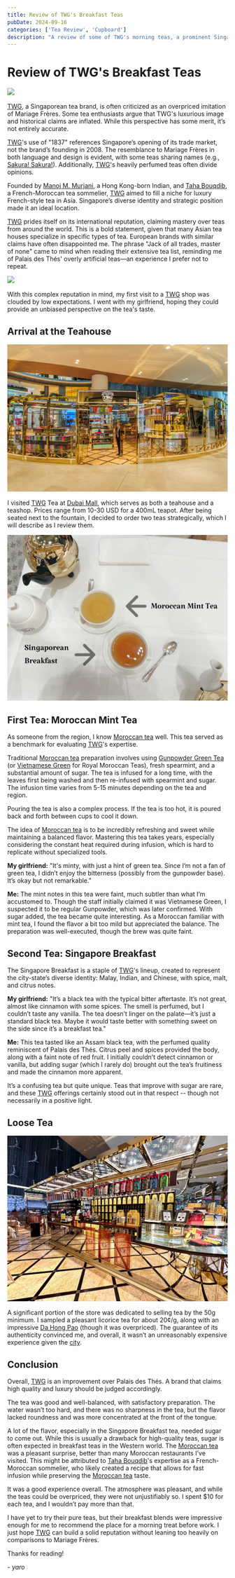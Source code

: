 ```yaml
---
title: Review of TWG's Breakfast Teas  
pubDate: 2024-09-16  
categories: ['Tea Review', 'Cupboard']  
description: "A review of some of TWG's morning teas, a prominent Singaporean tea brand."
---
```


# Review of TWG's Breakfast Teas

![](image-69.png)

[TWG](https://twgtea.com), a Singaporean tea brand, is often criticized as an overpriced imitation of Mariage Frères. Some tea enthusiasts argue that TWG's luxurious image and historical claims are inflated. While this perspective has some merit, it’s not entirely accurate.

[TWG](https://twgtea.com)'s use of "1837" references Singapore’s opening of its trade market, not the brand’s founding in 2008. The resemblance to Mariage Frères in both language and design is evident, with some teas sharing names (e.g., [Sakura! Sakura!](https://www.reddit.com/r/tea/comments/1bzsg3x/whos_copying_who_now/)). Additionally, [TWG](https://twgtea.com)'s heavily perfumed teas often divide opinions.

Founded by [Manoj M. Murjani](https://www.linkedin.com/in/manoj-m-murjani-5010b098?originalSubdomain=sg), a Hong Kong-born Indian, and [Taha Bouqdib](https://www.linkedin.com/in/taha-bouqdib-a60856a/), a French-Moroccan tea sommelier, [TWG](https://twgtea.com) aimed to fill a niche for luxury French-style tea in Asia. Singapore’s diverse identity and strategic position made it an ideal location.

[TWG](https://twgtea.com) prides itself on its international reputation, claiming mastery over teas from around the world. This is a bold statement, given that many Asian tea houses specialize in specific types of tea. European brands with similar claims have often disappointed me. The phrase "Jack of all trades, master of none" came to mind when reading their extensive tea list, reminding me of Palais des Thés' overly artificial teas—an experience I prefer not to repeat.

![](image-72.png)

With this complex reputation in mind, my first visit to a [TWG](https://twgtea.com) shop was clouded by low expectations. I went with my girlfriend, hoping they could provide an unbiased perspective on the tea's taste.

## Arrival at the Teahouse

![](image-71.png)

I visited [TWG](https://twgtea.com) Tea at [Dubai Mall](https://en.wikipedia.org/wiki/Dubai_Mall), which serves as both a teahouse and a teashop. Prices range from 10-30 USD for a 400mL teapot. After being seated next to the fountain, I decided to order two teas strategically, which I will describe as I review them.

![](image-70.png)

## First Tea: Moroccan Mint Tea

As someone from the region, I know [Moroccan tea](https://blog.theteakitchen.com/tea-history-culture/the-history-of-moroccan-tea/) well. This tea served as a benchmark for evaluating [TWG](https://twgtea.com)'s expertise.

Traditional [Moroccan tea](https://blog.theteakitchen.com/tea-history-culture/the-history-of-moroccan-tea/) preparation involves using [Gunpowder Green Tea](https://en.wikipedia.org/wiki/Gunpowder_tea) (or [Vietnamese Green](https://en.wikipedia.org/wiki/Vietnamese_tea) for Royal Moroccan Teas), fresh spearmint, and a substantial amount of sugar. The tea is infused for a long time, with the leaves first being washed and then re-infused with spearmint and sugar. The infusion time varies from 5-15 minutes depending on the tea and region.

Pouring the tea is also a complex process. If the tea is too hot, it is poured back and forth between cups to cool it down.

The idea of [Moroccan tea](https://blog.theteakitchen.com/tea-history-culture/the-history-of-moroccan-tea/) is to be incredibly refreshing and sweet while maintaining a balanced flavor. Mastering this tea takes years, especially considering the constant heat required during infusion, which is hard to replicate without specialized tools.

**My girlfriend:** "It's minty, with just a hint of green tea. Since I’m not a fan of green tea, I didn’t enjoy the bitterness (possibly from the gunpowder base). It’s okay but not remarkable."

**Me:** The mint notes in this tea were faint, much subtler than what I’m accustomed to. Though the staff initially claimed it was Vietnamese Green, I suspected it to be regular Gunpowder, which was later confirmed. With sugar added, the tea became quite interesting. As a Moroccan familiar with mint tea, I found the flavor a bit too mild but appreciated the balance. The preparation was well-executed, though the brew was quite faint.

## Second Tea: Singapore Breakfast

The Singapore Breakfast is a staple of [TWG](https://twgtea.com)'s lineup, created to represent the city-state’s diverse identity: Malay, Indian, and Chinese, with spice, malt, and citrus notes.

**My girlfriend:** "It’s a black tea with the typical bitter aftertaste. It’s not great, almost like cinnamon with some spices. The smell is perfumed, but I couldn’t taste any vanilla. The tea doesn’t linger on the palate—it’s just a standard black tea. Maybe it would taste better with something sweet on the side since it’s a breakfast tea."

**Me:** This tea tasted like an Assam black tea, with the perfumed quality reminiscent of Palais des Thés. Citrus peel and spices provided the body, along with a faint note of red fruit. I initially couldn’t detect cinnamon or vanilla, but adding sugar (which I rarely do) brought out the tea’s fruitiness and made the cinnamon more apparent.

It’s a confusing tea but quite unique. Teas that improve with sugar are rare, and these [TWG](https://twgtea.com) offerings certainly stood out in that respect -- though not necessarily in a positive light.

## Loose Tea

![](1695612756_9f29504ca5bce12a3940.jpg)

A significant portion of the store was dedicated to selling tea by the 50g minimum. I sampled a pleasant licorice tea for about 20¢/g, along with an impressive [Da Hong Pao](https://en.wikipedia.org/wiki/Da_Hong_Pao) (though it was overpriced). The guarantee of its authenticity convinced me, and overall, it wasn’t an unreasonably expensive experience given the [city](https://en.wikipedia.org/wiki/Dubai).

## Conclusion

Overall, [TWG](https://twgtea.com) is an improvement over Palais des Thés. A brand that claims high quality and luxury should be judged accordingly.

The tea was good and well-balanced, with satisfactory preparation. The water wasn’t too hard, and there was no sharpness in the tea, but the flavor lacked roundness and was more concentrated at the front of the tongue.

A lot of the flavor, especially in the Singapore Breakfast tea, needed sugar to come out. While this is usually a drawback for high-quality teas, sugar is often expected in breakfast teas in the Western world. The [Moroccan tea](https://blog.theteakitchen.com/tea-history-culture/the-history-of-moroccan-tea/) was a pleasant surprise, better than many Moroccan restaurants I’ve visited. This might be attributed to [Taha Bouqdib](https://www.linkedin.com/in/taha-bouqdib-a60856a/)'s expertise as a French-Moroccan sommelier, who likely created a recipe that allows for fast infusion while preserving the [Moroccan tea](https://blog.theteakitchen.com/tea-history-culture/the-history-of-moroccan-tea/) taste.

It was a good experience overall. The atmosphere was pleasant, and while the teas could be overpriced, they were not unjustifiably so. I spent $10 for each tea, and I wouldn’t pay more than that.

I have yet to try their pure teas, but their breakfast blends were impressive enough for me to recommend the place for a morning treat before work. I just hope [TWG](https://twgtea.com) can build a solid reputation without leaning too heavily on comparisons to Mariage Frères.

Thanks for reading!

*- yaro*
